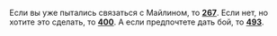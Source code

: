 Если вы уже пытались связаться с Майлином, то [**267**](#n_267). Если нет, но хотите это сделать, то [**400**](#n_400). А если предпочтете дать бой, то [**493**](#n_493).

